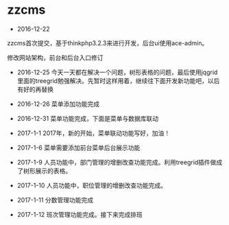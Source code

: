 # zzcms

- 2016-12-22

zzcms首次提交，基于thinkphp3.2.3来进行开发，后台ui使用ace-admin。

修改网站架构，前台和后台入口修订

- 2016-12-25
今天一天都在解决一个问题，树形表格的问题，最后使用jqgrid里面的treegrid勉强解决。先暂时这样用着，继续往下面开发新功能吧，以后有好的再替换


- 2016-12-26
菜单添加功能完成

- 2016-12-31
菜单功能完成，下面是菜单与数据库联动

- 2017-1-1
2017年，新的开始，菜单联动功能写好，加油！

- 2017-1-6
菜单需要添加前台菜单后台展示功能

- 2017-1-9
人员功能中，部门管理的增删改查功能完成。利用treegrid插件做成了树形展示的表格。

- 2017-1-10
人员功能中，职位管理的增删改查功能完成。

- 2017-1-11
分数管理功能完成

- 2017-1-12
班次管理功能完成。接下来完成排班